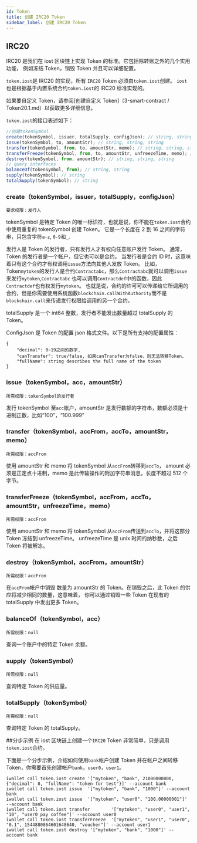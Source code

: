 ```yaml
---
id: Token
title: 创建 IRC20 Token
sidebar_label: 创建 IRC20 Token
---
```


## IRC20

IRC20 是我们在 iost 区块链上实现 Token 的标准。它包括除转账之外的几个实用功能，
例如冻结 Token，销毁 Token 并且可以详细配置。

`token.iost`是 IRC20 的实现，所有 `IRC20` Token 必须由`token.iost`创建。
`iost`也是根据基于内置系统合约`token.iost`的 IRC20 标准实现的。

如果要自定义 Token，请参阅[创建自定义 Token]（3-smart-contract / Token20.1.md）以获取更多详细信息。

`token.iost`的接口表述如下：

```js
//创建tokenSymbol
create(tokenSymbol, issuer, totalSupply, configJson); // string, string, number, json
issue(tokenSymbol, to, amountStr); // string, string, string
transfer(tokenSymbol, from, to, amountStr, memo); // string, string, string, string, string
transferFreeze(tokenSymbol, from, to, amountStr, unfreezeTime, memo); // string, string, string, string, number, string
destroy(tokenSymbol, from, amountStr); // string, string, string
// query interfaces
balanceOf(tokenSymbol, from); // string, string
supply(tokenSymbol); // string
totalSupply(tokenSymbol); // string
```

### create（tokenSymbol，issuer，totalSupply，configJson）

`要求权限：发行人`

tokenSymbol 是特定 Token 的唯一标识符，也就是说，你不能在`token.iost`合约中使用重复的 tokenSymbol 创建 Token。
它是一个长度在 2 到 16 之间的字符串，只包含字符`a-z`, `0-9`和`_`.

发行人是 Token 的发行者，只有发行人才有权向任意账户发行 Token。
通常，Token 的发行者是一个帐户，但它也可以是合约。
当发行者是合约 ID 时，这意味着只有这个合约才有权调用`issue`方法向其他人发放 Token。
比如，Token`mytoken`的发行人是合约`Contractabc`，那么`Contractabc`就可以调用`issue`来发行`mytoken`,`Contractabc` 也可以调用`Contractdef`中的函数，因此`Contractdef`也有权发行`mytoken`。 也就是说，合约的许可可以传递给它所调用的合约，但是你需要使用系统函数`blockchain.callWithAuthority`而不是`blockchain.call`来传递发行权限给调用的另一个合约。

totalSupply 是一个 int64 整数，发行者不能发出数量超过 totalSupply 的 Token。

ConfigJson 是 Token 的配置 json 格式文件。以下是所有支持的配置属性：

```console
{
	"decimal": 0~19之间的数字,
	"canTransfer": true/false, 如果canTransfer为false，则无法转移Token，
	"fullName": string describes the full name of the token
}
```

### issue（tokenSymbol，acc，amountStr）

`所需权限：tokenSymbol的发行者`

发行 tokenSymbol 至`acc`帐户，amountStr 是发行数额的字符串，数额必须是十进制正数，比如“100”，“100.999”

### transfer（tokenSymbol，accFrom，accTo，amountStr，memo）

`所需权限：accFrom`

使用 amountStr 和 memo 将 tokenSymbol 从`accFrom`转移到`accTo`，
amount 必须是正定点十进制，memo 是此传输操作的附加字符串消息，长度不超过 512 个字节。

### transferFreeze（tokenSymbol，accFrom，accTo，amountStr，unfreezeTime，memo）

`所需权限：accFrom`

使用 amountStr 和 memo 将 tokenSymbol 从`accFrom`传送到`accTo`，并将这部分 Token 冻结到 unfreezeTime。
unfreezeTime 是 unix 时间的纳秒数，之后 Token 将被解冻。

### destroy（tokenSymbol，accFrom，amountStr）

`所需权限：accFrom`

在`accFrom`帐户中销毁 数量为 amountStr 的 Token。在销毁之后，此 Token 的供应将减少相同的数量，这意味着，
你可以通过销毁一些 Token 在现有的 totalSupply 中发出更多 Token。

### balanceOf（tokenSymbol，acc）

`所需权限：null`

查询一个账户中的特定 Token 余额。

### supply（tokenSymbol）

`所需权限：null`

查询特定 Token 的供应量。

### totalSupply（tokenSymbol）

`所需权限：null`

查询特定 Token 的 totalSupply。

##分步示例
在 iost 区块链上创建一个`IRC20` Token 非常简单，只是调用`token.iost`合约。

下面是一个分步示例，介绍如何使用`bank`帐户创建 Token 并在帐户之间转移 Token，你需要首先创建帐户`bank`，`user0`，`user1`。

```console
iwallet call token.iost create '["mytoken", "bank", 21000000000, {"decimal": 8, "fullName": "token for test"}]' --account bank
iwallet call token.iost issue  '["mytoken", "bank", "1000"]' --account bank
iwallet call token.iost issue  '["mytoken", "user0", "100.00000001"]' --account bank
iwallet call token.iost transfer 		'["mytoken", "user0", "user1", "10", "user0 pay coffee"]' --account user0
iwallet call token.iost transferFreeze 	'["mytoken", "user1", "user0", "0.1", 1544880864601648640, "voucher"]' --account user1
iwallet call token.iost destroy '["mytoken", "bank", "1000"]' --account bank
```

